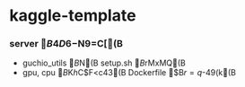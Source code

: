 # kaggle-template

### server $B4D6-$N9=C[(B
 - guchio_utils $B$N(B setup.sh $B$rMxMQ(B
 - gpu, cpu $B$K$h$C$F<c43(B Dockerfile $B$r=q$-49$($k(B
